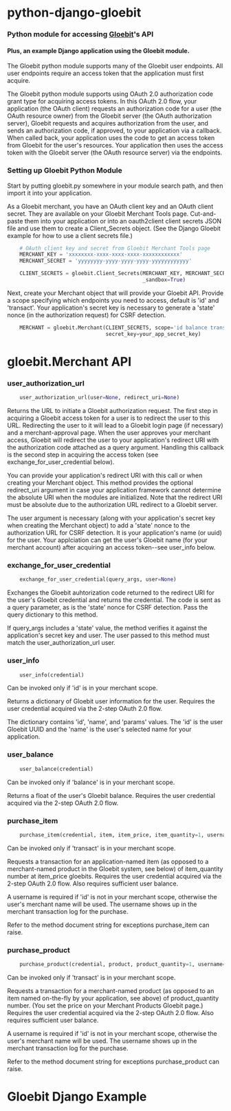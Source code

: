 python-django-gloebit
=====================

### Python module for accessing [Gloebit](http://docs.gloebit.com/)'s API
#### Plus, an example Django application using the Gloebit module.

The Gloebit python module supports many of the Gloebit user endpoints.
All user endpoints require an access token that the application must first acquire.

The Gloebit python module supports using OAuth 2.0 authorization code grant type for acquiring access tokens.  In this OAuth 2.0 flow, your application (the OAuth client) requests an authorization code for a user (the OAuth resource owner) from the Gloebit server (the OAuth authorization server), Gloebit requests and acquires authorization from the user, and sends an authorization code, if approved, to your application via a callback.  When called back, your application uses the code to get an access token from Gloebit for the user's resources.  Your application then uses the access token with the Gloebit server (the OAuth resource server) via the endpoints.

### Setting up Gloebit Python Module

Start by putting gloebit.py somewhere in your module search path, and
then import it into your application.

As a Gloebit merchant, you have an OAuth client key and an OAuth client secret.  They are available on your Gloebit Merchant Tools page.  Cut-and-paste them into your application or into an oauth2client client secrets JSON file and use them to create a Client_Secrets object.  (See the Django Gloebit example for how to use a client secrets file.)

```python
    # OAuth client key and secret from Gloebit Merchant Tools page
    MERCHANT_KEY = 'xxxxxxxx-xxxx-xxxx-xxxx-xxxxxxxxxxxx'
    MERCHANT_SECRET = 'yyyyyyyy-yyyy-yyyy-yyyy-yyyyyyyyyyyy'

    CLIENT_SECRETS = gloebit.Client_Secrets(MERCHANT_KEY, MERCHANT_SECRET,
                                            _sandbox=True)
```

Next, create your Merchant object that will provide your Gloebit API.  Provide a scope specifying which endpoints you need to access, default is 'id' and 'transact'.  Your application's secret key is necessary to generate a 'state' nonce (in the authorization request) for CSRF detection.

```python
    MERCHANT = gloebit.Merchant(CLIENT_SECRETS, scope='id balance transact',
                                secret_key=your_app_secret_key)
```

gloebit.Merchant API
====================

### user_authorization_url

```python
    user_authorization_url(user=None, redirect_uri=None)
```

Returns the URL to initiate a Gloebit authorization request.  The first step in acquiring a Gloebit access token for a user is to redirect the user to this URL.  Redirecting the user to it will lead to a Gloebit login page (if necessary) and a merchant-approval page.  When the user approves your merchant access, Gloebit will redirect the user to your application's redirect URI with the authorization code attached as a query argument.  Handling this callback is the second step in acquiring the access token (see exchange_for_user_credential below).

You can provide your application's redirect URI with this call or when creating your Merchant object.  This method provides the optional redirect_uri argument in case your application framework cannot determine the absolute URI when the modules are initialized.  Note that the redirect URI must be absolute due to the authorization URL redirect to a Gloebit server.

The user argument is necessary (along with your application's secret key when creating the Merchant object) to add a 'state' nonce to the authorization URL for CSRF detection.  It is your application's name (or uuid) for the user.  Your applciation can get the user's Gloebit name (for your merchant account) after acquiring an access token--see user_info below.

### exchange_for_user_credential

```python
    exchange_for_user_credential(query_args, user=None)
```

Exchanges the Gloebit auhtorization code returned to the redirect URI for the user's Gloebit credential and returns the credential.  The code is sent as a query parameter, as is the 'state' nonce for CSRF detection.  Pass the query dictionary to this method.

If query_args includes a 'state' value, the method verifies it against the application's secret key and user.  The user passed to this method must match the user_authorization_url user.

### user_info

```python
    user_info(credential)
```

Can be invoked only if 'id' is in your merchant scope.

Returns a dictionary of Gloebit user information for the user.  Requires the user credential acquired via the 2-step OAuth 2.0 flow.

The dictionary contains 'id', 'name', and 'params' values.  The 'id' is the user Gloebit UUID and the 'name' is the user's selected name for your application.

### user_balance

```python
    user_balance(credential)
```

Can be invoked only if 'balance' is in your merchant scope.

Returns a float of the user's Gloebit balance.  Requires the user credential acquired via the 2-step OAuth 2.0 flow.

### purchase_item

```python
    purchase_item(credential, item, item_price, item_quantity=1, username=None)
```

Can be invoked only if 'transact' is in your merchant scope.

Requests a transaction for an application-named item (as opposed to a merchant-named product in the Gloebit system, see below) of item_quantity number at item_price gloebits.  Requires the user credential acquired via the 2-step OAuth 2.0 flow.  Also requires sufficient user balance.

A username is required if 'id' is not in your merchant scope, otherwise the user's merchant name will be used.  The username shows up in the merchant transaction log for the purchase.

Refer to the method document string for exceptions purchase_item can raise.

### purchase_product

```python
    purchase_product(credential, product, product_quantity=1, username=None)
```

Can be invoked only if 'transact' is in your merchant scope.

Requests a transaction for a merchant-named product (as opposed to an item named on-the-fly by your application, see above) of product_quantity number.  (You set the price on your Merchant Products Gloebit page.)  Requires the user credential acquired via the 2-step OAuth 2.0 flow.  Also requires sufficient user balance.

A username is required if 'id' is not in your merchant scope, otherwise the user's merchant name will be used.  The username shows up in the merchant transaction log for the purchase.

Refer to the method document string for exceptions purchase_product can raise.

Gloebit Django Example
======================
